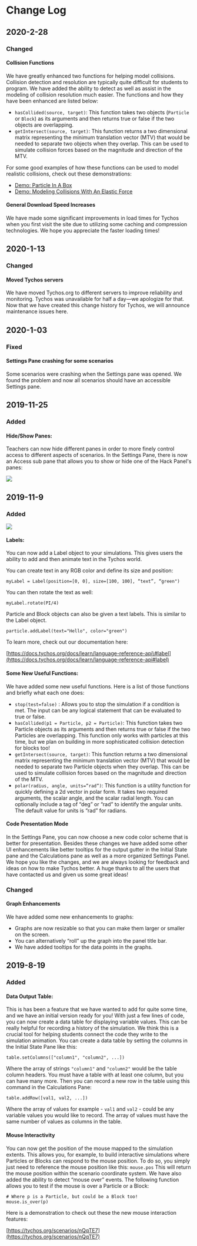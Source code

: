 # Change Log

## 2020-2-28

### Changed

#### Collision Functions

We have greatly enhanced two functions for helping model collisions. Collision detection and resolution are typically quite difficult for students to program. We have added the ability to detect as well as assist in the modeling of collision resolution much easier.  The functions and how they have been enhanced are listed below:

* `hasCollided(source, target)`:   This function takes two objects \(`Particle` or `Block`\) as its arguments and then returns true or false if the two objects are overlapping.   
* `getIntersect(source, target)`:   This function returns a two dimensional matrix representing the minimum translation vector \(MTV\) that would be needed to separate two objects when they overlap. This can be used to simulate collision forces based on the magnitude and direction of the MTV.

For some good examples of how these functions can be used to model realistic collisions, check out these demonstrations:

* [Demo: Particle In A Box](https://www.tychos.org/en/scenarios/sae23y)
* [Demo: Modeling Collisions With An Elastic Force](https://www.tychos.org/en/scenarios/vugK2C)

####  General Download Speed Increases

We have made some significant improvements in load times for Tychos when you first visit the site due to utilizing some caching and compression technologies. We hope you appreciate the faster loading times! 

## 2020-1-13

### Changed

#### **Moved Tychos servers**

We have moved Tychos.org to different servers to improve reliability and monitoring. Tychos was unavailable for half a day—we apologize for that. Now that we have created this change history for Tychos, we will announce maintenance issues here.

## 2020-1-03

### Fixed

#### Settings Pane crashing for some scenarios

Some scenarios were crashing when the Settings pane was opened. We found the problem and now all scenarios should have an accessible Settings pane.

## 2019-11-25

### Added

#### **Hide/Show Panes:**

Teachers can now hide different panes in order to more finely control access to different aspects of scenarios. In the Settings Pane, there is now an Access sub pane that allows you to show or hide one of the Hack Panel's panes:

![](.gitbook/assets/screen-shot-2020-01-16-at-4.53.32-pm.png)

## 2019-11-9

### Added

![](.gitbook/assets/image.png)

#### **Labels:**  

You can now add a Label object to your simulations. This gives users the ability to add and then animate text in the Tychos world.    
  
You can create text in any RGB color and define its size and position:  
  
`myLabel = Label(position=[0, 0], size=[100, 100], “text”, “green")`  
  
You can then rotate the text as well:  
  
`myLabel.rotate(PI/4)`  
  
Particle and Block objects can also be given a text labels. This is similar to the Label object.  
  
`particle.addLabel(text="Hello", color="green")`  
  
To learn more, check out our documentation here:  
  
[https://docs.tychos.org/docs/learn/language-reference-api\#label](https://docs.tychos.org/docs/learn/language-reference-api#label)  


#### **Some New Useful Functions:**

We have added some new useful functions. Here is a list of those functions and briefly what each one does: 

* `stop(test=false)` :   Allows you to stop the simulation if a condition is met. The input can be any logical statement that can be evaluated to true or false.  
* `hasCollided(p1 = Particle, p2 = Particle)`:   This function takes two Particle objects as its arguments and then returns true or false if the two Particles are overlapping. This function only works with particles at this time, but we plan on building in more sophisticated collision detection for blocks too!   
* `getIntersect(source, target)`:   This function returns a two dimensional matrix representing the minimum translation vector \(MTV\) that would be needed to separate two Particle objects when they overlap. This can be used to simulate collision forces based on the magnitude and direction of the MTV.
* `polar(radius, angle, units=”rad”)`:   This function is a utility function for quickly defining a 2d vector in polar form. It takes two required arguments, the scalar angle, and the scalar radial length. You can optionally include a tag of “deg” or “rad” to identify the angular units. The default value for units is “rad” for radians.

#### **Code Presentation Mode**

In the Settings Pane, you can now choose a new code color scheme that is better for presentation. Besides these changes we have added some other UI enhancements like better tooltips for the output gutter in the Initial State pane and the Calculations pane as well as a more organized Settings Panel. We hope you like the changes, and we are always looking for feedback and ideas on how to make Tychos better. A huge thanks to all the users that have contacted us and given us some great ideas!

### Changed

#### **Graph Enhancements** 

We have added some new enhancements to graphs:

* Graphs are now resizable so that you can make them larger or smaller on the screen.
* You can alternatively “roll” up the graph into the panel title bar.
* We have added tooltips for the data points in the graphs.

## 2019-8-19

### Added

#### **Data Output Table:**

This is has been a feature that we have wanted to add for quite some time, and we have an initial version ready for you! With just a few lines of code, you can now create a data table for displaying variable values. This can be really helpful for recording a history of the simulation. We think this is a crucial tool for helping students connect the code they write to the simulation animation. You can create a data table by setting the columns in the Initial State Pane like this:

  `table.setColumns(["column1", "column2", ...])`  

Where the array of strings `"column1"` and `"column2"` would be the table column headers. You must have a table with at least one column, but you can have many more. Then you can record a new row in the table using this command in the Calculations Pane: 

`table.addRow([val1, val2, ...])`  

Where the array of values for example - `val1` and `val2` - could be any variable values you would like to record. The array of values must have the same number of values as columns in the table.  


#### **Mouse Interactivity**

You can now get the position of the mouse mapped to the simulation extents. This allows you, for example, to build interactive simulations where Particles or Blocks can respond to the mouse position. To do so, you simply just need to reference the mouse position like this:  `mouse.pos`  This will return the mouse position within the scenario coordinate system. We have also added the ability to detect “mouse over” events. The following function allows you to test if the mouse is over a Particle or a Block:

```text
# Where p is a Particle, but could be a Block too!
mouse.is_over(p)  
```

Here is a demonstration to check out these the new mouse interaction features:

 [https://tychos.org/scenarios/nQqTE7](https://tychos.org/scenarios/nQqTE7) 

